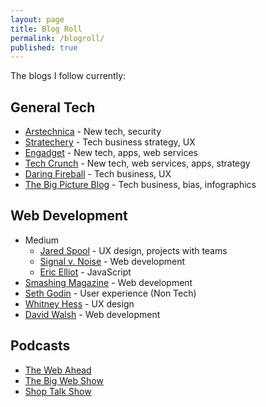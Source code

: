```yaml
---
layout: page
title: Blog Roll
permalink: /blogroll/
published: true
---
```




The blogs I follow currently:

General Tech
-----------
* [Arstechnica](http://arstechnica.com/) - New tech, security
* [Stratechery](https://stratechery.com/) - Tech business strategy, UX
* [Engadget](http://www.engadget.com/) - New tech, apps, web services
* [Tech Crunch](http://techcrunch.com/) - New tech, web services, apps, strategy
* [Daring Fireball](http://daringfireball.net/) - Tech business, UX
* [The Big Picture Blog](http://ritholtz.com/) - Tech business, bias, infographics

Web Development
-----------
* Medium
  * [Jared Spool](https://medium.com/@jmspool) - UX design, projects with teams
  * [Signal v. Noise](https://m.signalvnoise.com/) - Web development
  * [Eric Elliot](https://medium.com/@_ericelliott) - JavaScript
* [Smashing Magazine](https://www.smashingmagazine.com/) - Web development
* [Seth Godin](http://sethgodin.typepad.com/) - User experience (Non Tech)
* [Whitney Hess](https://whitneyhess.com/blog/) - UX design
* [David Walsh](https://davidwalsh.name/) - Web development

Podcasts
------------
* [The Web Ahead](http://5by5.tv/webahead)
* [The Big Web Show](http://5by5.tv/bigwebshow)
* [Shop Talk Show](http://shoptalkshow.com/)
